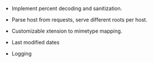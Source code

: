 - Implement percent decoding and sanitization.

- Parse host from requests, serve different roots per host.

- Customizable xtension to mimetype mapping.

- Last modified dates

- Logging
